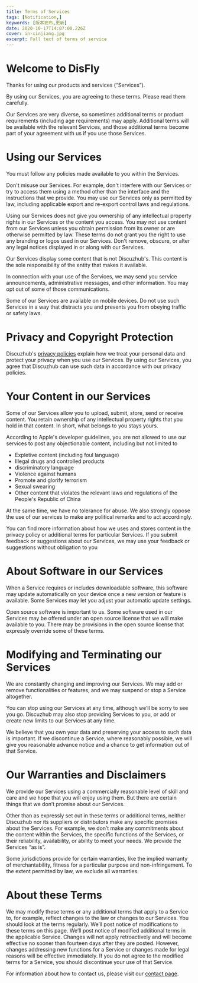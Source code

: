```yaml
---
title: Terms of Services
tags: [Notification,]
keywords: [版本发布,更新]
date: 2020-10-17T14:07:00.226Z
cover: in-xinjiang.jpg
excerpt: Full text of terms of service
---
```


# Welcome to DisFly
Thanks for using our products and services (“Services”).

By using our Services, you are agreeing to these terms. Please read them carefully.

Our Services are very diverse, so sometimes additional terms or product requirements (including age requirements) may apply. Additional terms will be available with the relevant Services, and those additional terms become part of your agreement with us if you use those Services.

# Using our Services

You must follow any policies made available to you within the Services.

Don't misuse our Services. For example, don't interfere with our Services or try to access them using a method other than the interface and the instructions that we provide. You may use our Services only as permitted by law, including applicable export and re-export control laws and regulations. 

Using our Services does not give you ownership of any intellectual property rights in our Services or the content you access. You may not use content from our Services unless you obtain permission from its owner or are otherwise permitted by law. These terms do not grant you the right to use any branding or logos used in our Services. Don't remove, obscure, or alter any legal notices displayed in or along with our Services.

Our Services display some content that is not Discuzhub's. This content is the sole responsibility of the entity that makes it available. 

In connection with your use of the Services, we may send you service announcements, administrative messages, and other information. You may opt out of some of those communications.

Some of our Services are available on mobile devices. Do not use such Services in a way that distracts you and prevents you from obeying traffic or safety laws.

# Privacy and Copyright Protection

Discuzhub's [privacy policies](/privacy_policy/) explain how we treat your personal data and protect your privacy when you use our Services. By using our Services, you agree that Discuzhub can use such data in accordance with our privacy policies.

# Your Content in our Services

Some of our Services allow you to upload, submit, store, send or receive content. You retain ownership of any intellectual property rights that you hold in that content. In short, what belongs to you stays yours.

According to Apple's developer guidelines, you are not allowed to use our services to post any objectionable content, including but not limited to

+ Expletive content (including foul language)
+ Illegal drugs and controlled products
+ discriminatory language
+ Violence against humans
+ Promote and glorify terrorism
+ Sexual swearing
+ Other content that violates the relevant laws and regulations of the People's Republic of China

At the same time, we have no tolerance for abuse. We also strongly oppose the use of our services to make any political remarks and to act accordingly.

You can find more information about how we uses and stores content in the privacy policy or additional terms for particular Services. If you submit feedback or suggestions about our Services, we may use your feedback or suggestions without obligation to you

# About Software in our Services

When a Service requires or includes downloadable software, this software may update automatically on your device once a new version or feature is available. Some Services may let you adjust your automatic update settings.

Open source software is important to us. Some software used in our Services may be offered under an open source license that we will make available to you. There may be provisions in the open source license that expressly override some of these terms.

# Modifying and Terminating our Services

We are constantly changing and improving our Services. We may add or remove functionalities or features, and we may suspend or stop a Service altogether.

You can stop using our Services at any time, although we’ll be sorry to see you go. Discuzhub may also stop providing Services to you, or add or create new limits to our Services at any time.

We believe that you own your data and preserving your access to such data is important. If we discontinue a Service, where reasonably possible, we will give you reasonable advance notice and a chance to get information out of that Service.

# Our Warranties and Disclaimers

We provide our Services using a commercially reasonable level of skill and care and we hope that you will enjoy using them. But there are certain things that we don’t promise about our Services.

Other than as expressly set out in these terms or additional terms, neither Discuzhub nor its suppliers or distributors make any specific promises about the Services. For example, we don’t make any commitments about the content within the Services, the specific functions of the Services, or their reliability, availability, or ability to meet your needs. We provide the Services “as is”.

Some jurisdictions provide for certain warranties, like the implied warranty of merchantability, fitness for a particular purpose and non-infringement. To the extent permitted by law, we exclude all warranties.

# About these Terms

We may modify these terms or any additional terms that apply to a Service to, for example, reflect changes to the law or changes to our Services. You should look at the terms regularly. We’ll post notice of modifications to these terms on this page. We’ll post notice of modified additional terms in the applicable Service. Changes will not apply retroactively and will become effective no sooner than fourteen days after they are posted. However, changes addressing new functions for a Service or changes made for legal reasons will be effective immediately. If you do not agree to the modified terms for a Service, you should discontinue your use of that Service.

For information about how to contact us, please visit our [contact page](/contact/).
